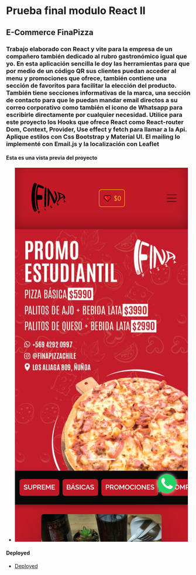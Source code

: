 # Prueba final modulo React II

## E-Commerce FinaPizza

### Trabajo elaborado con React y vite para la empresa de un compañero también dedicado al rubro gastronómico igual que yo. En esta aplicación sencilla le doy las herramientas para que por medio de un código QR sus clientes puedan acceder al menu y promociones que ofrece, también contiene una sección de favoritos para facilitar la elección del producto. También tiene secciones informativas de la marca, una sección de contacto para que le puedan  mandar email directos a su correo corporativo como también el icono de Whatsapp para escribirle directamente por cualquier necesidad. Utilice para este proyecto los Hooks que ofrece React como React-router Dom, Context, Provider, Use effect y fetch para llamar a la Api. Aplique estilos con Css Bootstrap y Material UI. El mailing lo implementé con Email.js y la localización con Leaflet

#### Esta es una vista previa del proyecto

- ![Screenshot](public/img/fina_pizza_screenshot.png)

#### Deployed

- [Deployed](https://finapizza-newdeployed.netlify.app/)
  